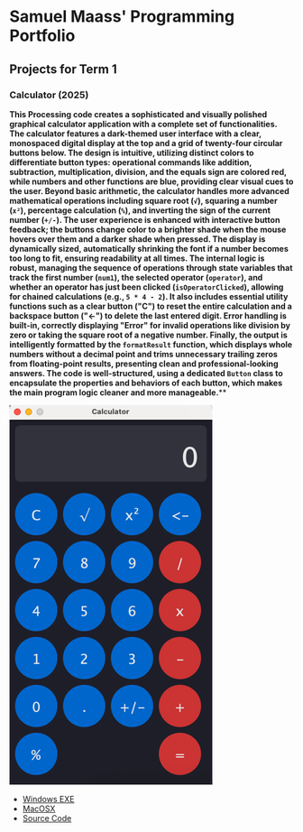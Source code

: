 # Samuel Maass' Programming Portfolio

## Projects for Term 1

### Calculator (2025)

**This Processing code creates a sophisticated and visually polished graphical calculator application with a complete set of functionalities. The calculator features a dark-themed user interface with a clear, monospaced digital display at the top and a grid of twenty-four circular buttons below. The design is intuitive, utilizing distinct colors to differentiate button types: operational commands like addition, subtraction, multiplication, division, and the equals sign are colored red, while numbers and other functions are blue, providing clear visual cues to the user. Beyond basic arithmetic, the calculator handles more advanced mathematical operations including square root (`√`), squaring a number (`x²`), percentage calculation (`%`), and inverting the sign of the current number (`+/-`). The user experience is enhanced with interactive button feedback; the buttons change color to a brighter shade when the mouse hovers over them and a darker shade when pressed. The display is dynamically sized, automatically shrinking the font if a number becomes too long to fit, ensuring readability at all times. The internal logic is robust, managing the sequence of operations through state variables that track the first number (`num1`), the selected operator (`operator`), and whether an operator has just been clicked (`isOperatorClicked`), allowing for chained calculations (e.g., `5 * 4 - 2`). It also includes essential utility functions such as a clear button ("C") to reset the entire calculation and a backspace button ("<-") to delete the last entered digit. Error handling is built-in, correctly displaying "Error" for invalid operations like division by zero or taking the square root of a negative number. Finally, the output is intelligently formatted by the `formatResult` function, which displays whole numbers without a decimal point and trims unnecessary trailing zeros from floating-point results, presenting clean and professional-looking answers. The code is well-structured, using a dedicated `Button` class to encapsulate the properties and behaviors of each button, which makes the main program logic cleaner and more manageable.****

![Running Calculator](https://github.com/9634718/Programming1-portfolio/blob/main/images/calc.png?raw=true)

* [Windows EXE](https://github.com/9634718/Programming1-portfolio/blob/main/src/windows-amd64.zip)
* [MacOSX](https://github.com/9634718/Programming1-portfolio/blob/main/src/macos-aarch64.zip)
* [Source Code]()
